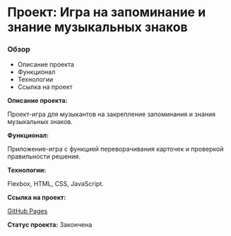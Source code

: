 # Проект: Игра на запоминание и знание музыкальных знаков

### Обзор

- Описание проекта
- Функционал
- Технологии
- Ссылка на проект

**Описание проекта:**

Проект-игра для музыкантов на закрепление запоминания и знания музыкальных знаков.

**Функционал:**

Приложение-игра с функцией переворачивания карточек и проверкой правильности решения.

**Технологии:**

Flexbox, HTML, CSS, JavaScript.

**Ссылка на проект:**

[GitHub Pages](https://olga-mus.github.io/game-memory/index.html)

**Статус проекта:**
Закончена
